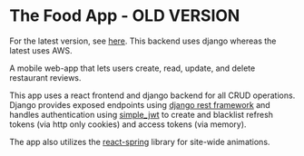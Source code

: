 # The Food App - OLD VERSION

For the latest version, see [here](https://github.com/eddiemestre/foodapp-aws). This backend uses django whereas the latest uses AWS.

A mobile web-app that lets users create, read, update, and delete restaurant reviews.

This app uses a react frontend and django backend for all CRUD operations. Django provides exposed 
endpoints using [django rest framework](https://www.django-rest-framework.org/) and handles 
authentication using [simple_jwt](https://django-rest-framework-simplejwt.readthedocs.io/en/latest/)
to create and blacklist refresh tokens (via http only cookies) and access tokens (via memory).

The app also utilizes the [react-spring](https://react-spring.dev/) library for site-wide animations. 

